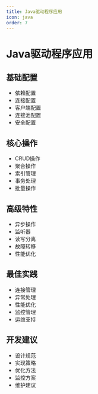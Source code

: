 ```yaml
---
title: Java驱动程序应用
icon: java
order: 7
---
```


# Java驱动程序应用

## 基础配置
- 依赖配置
- 连接配置
- 客户端配置
- 连接池配置
- 安全配置

## 核心操作
- CRUD操作
- 聚合操作
- 索引管理
- 事务处理
- 批量操作

## 高级特性
- 异步操作
- 监听器
- 读写分离
- 故障转移
- 性能优化

## 最佳实践
- 连接管理
- 异常处理
- 性能优化
- 监控管理
- 运维支持

## 开发建议
- 设计规范
- 实现策略
- 优化方法
- 监控方案
- 维护建议
